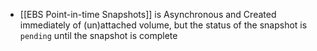 - [[EBS Point-in-time Snapshots]] is Asynchronous and Created immediately of (un)attached volume, but the status of the snapshot is `pending` until the snapshot is complete